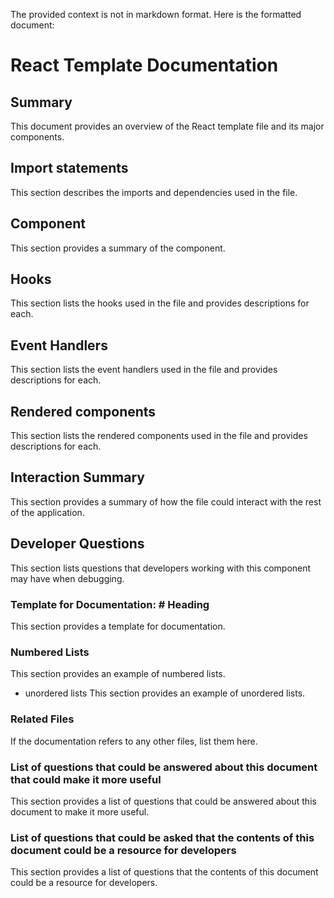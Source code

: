 The provided context is not in markdown format. Here is the formatted document:

# React Template Documentation

## Summary
This document provides an overview of the React template file and its major components.

## Import statements
This section describes the imports and dependencies used in the file.

## Component
This section provides a summary of the component.

## Hooks
This section lists the hooks used in the file and provides descriptions for each.

## Event Handlers
This section lists the event handlers used in the file and provides descriptions for each.

## Rendered components
This section lists the rendered components used in the file and provides descriptions for each.

## Interaction Summary
This section provides a summary of how the file could interact with the rest of the application.

## Developer Questions
This section lists questions that developers working with this component may have when debugging. 

### Template for Documentation: # Heading
This section provides a template for documentation.

### Numbered Lists
This section provides an example of numbered lists.

- unordered lists
This section provides an example of unordered lists.

### Related Files
If the documentation refers to any other files, list them here.

### List of questions that could be answered about this document that could make it more useful
This section provides a list of questions that could be answered about this document to make it more useful.

### List of questions that could be asked that the contents of this document could be a resource for developers
This section provides a list of questions that the contents of this document could be a resource for developers.